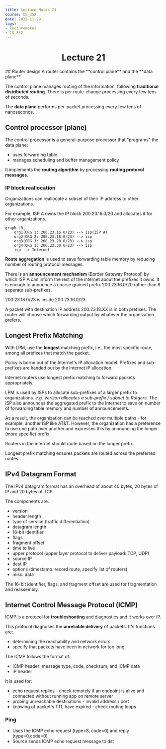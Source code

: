 ```yaml
---
title: Lecture Notes 21
course: CS_352
date: 2022-11-29
tags: 
- lectureNotes
- CS_352
---
```


<center><h1>Lecture 21</h1></center>
## Router design
A router contains the **control plane** and the **data plane**.

The control plane manages routing of the information, following **traditional distributed routing**. There is per route-change processing every few tens of seconds.

The **data plane** performs per-packet processing every few tens of nanoseconds.

## Control processor (plane)
The control processor is a general-purpose processor that "programs" the data plane:
- uses forwarding table
- manages scheduling and buffer management policy

It implements the **routing algorithm** by processing **routing protocol messages**.

### IP block reallocation
Organizations can reallocate a subset of their IP address to other organizations.

For example, ISP A owns the IP block 200.23.16.0/20 and allocates it for other organizations..

```mermaid
graph LR;
	org1(ORG 1: 200.23.16.0/23) --> isp(ISP A)
	org2(ORG 2: 200.23.18.0/23) --> isp
	org3(ORG 3: 200.23.20.0/23) --> isp
	org4(ORG 1: 200.23.30.0/23) --> isp
	isp --> Internet
```
**Route aggregation** is used to save forwarding table memory by reducing number of routing protocol messages.

There is an **announcement mechanism** (Border Gateway Protocol) by which ISP A can inform the rest of the internet about the prefixes it owns. It is enough to announce a coarse grained prefix $200.23.16.0/20$ rather than 8 seperate sub-prefixes.

$200.23.18.0/23$ is inside $200.23.16.0/23$.

A packet with destination IP address 200.23.18.XX is in both prefixes. The router will choose which forwarding output by whatever the organization prefers.

## Longest Prefix Matching
With LPM, use the **longest** matching prefix, i.e., the most specific route, among all prefixes that match the packet. 

Policy is borne out of the Internet's IP allocation model. Prefixes and sub-prefixes are handed out by the Internet IP allocation.

Internet routers use longest prefix matching to forward packets appropriately.

LPM is used by ISPs to allocate sub-prefixes of a larger prefix to organizations.
*e.g. Verizon allocates a sub-prefix / subnet to Rutgers*. 
The ISP also announces the aggregated prefix to the Internet to save on number of forwarding table memory and number of announcements.

As a result, the organization can be reached over multiple paths - for example, another ISP like AT&T. However, the organization has a preference to use one path over another and expresses this by announcing the longer (more specific) prefix.

Routers in the internet should route based on the longer prefix.

Longest prefix matching ensures packets are routed across the preferred routes.

## IPv4 Datagram Format
The IPv4 datagram format has an overhead of about 40 bytes, 20 bytes of IP and 20 bytes of TCP.

The components are:
- version
- header length
- type of service (traffic differentiation)
- datagram length
- 16-bit identifier
- flags
- fragment offset
- time to live
- upper protocol (upper layer protocol to deliver payload: TCP, UDP)
- source IP
- dest IP
- options (timestamp. record route, specify list of routers)
- misc. data

The 16-bit identifier, flags, and fragment offset are used for fragmentation and reassembly.

## Internet Control Message Protocol (ICMP)

ICMP is a protocol for **troubleshooting** and diagnostics and it works over IP.

This protocol diagnoses the **unreliable delivery** of packets. It's functions are:
- determining the reachability and network errors
- specify that packets have been in network for too long

The ICMP follows the format of:
- ICMP header: message type, code, checksum, and ICMP data
- IP header

It is used for:
- echo request replies - check remotely if an endpoint is alive and connected without running app on remote server
- probing unreachable destinations - invalid address / port
- knowing of packet's TTL have expired - check routing loops

### Ping
- Uses the ICMP echo request (type=8, code=0) and reply (type=0,code=0)
- Source sends ICMP echo request message to dst
